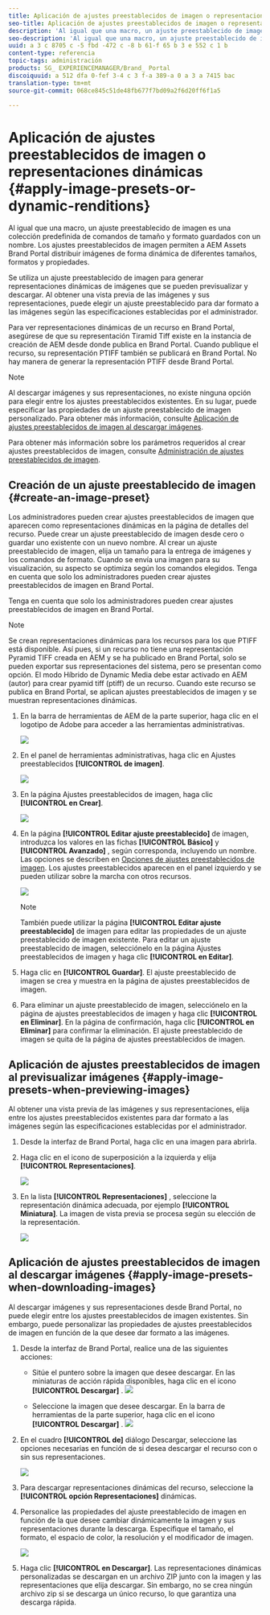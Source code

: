 ```yaml
---
title: Aplicación de ajustes preestablecidos de imagen o representaciones dinámicas
seo-title: Aplicación de ajustes preestablecidos de imagen o representaciones dinámicas
description: 'Al igual que una macro, un ajuste preestablecido de imagen es una colección predefinida de comandos de tamaño y formato guardados con un nombre. Los ajustes preestablecidos de imagen permiten a AEM Assets Brand Portal distribuir imágenes de forma dinámica de diferentes tamaños, formatos y propiedades. '
seo-description: 'Al igual que una macro, un ajuste preestablecido de imagen es una colección predefinida de comandos de tamaño y formato guardados con un nombre. Los ajustes preestablecidos de imagen permiten a AEM Assets Brand Portal distribuir imágenes de forma dinámica de diferentes tamaños, formatos y propiedades. '
uuid: a 3 c 8705 c -5 fbd -472 c -8 b 61-f 65 b 3 e 552 c 1 b
content-type: referencia
topic-tags: administración
products: SG_ EXPERIENCEMANAGER/Brand_ Portal
discoiquuid: a 512 dfa 0-fef 3-4 c 3 f-a 389-a 0 a 3 a 7415 bac
translation-type: tm+mt
source-git-commit: 068ce845c51de48fb677f7bd09a2f6d20ff6f1a5

---
```



# Aplicación de ajustes preestablecidos de imagen o representaciones dinámicas {#apply-image-presets-or-dynamic-renditions}

Al igual que una macro, un ajuste preestablecido de imagen es una colección predefinida de comandos de tamaño y formato guardados con un nombre. Los ajustes preestablecidos de imagen permiten a AEM Assets Brand Portal distribuir imágenes de forma dinámica de diferentes tamaños, formatos y propiedades.

Se utiliza un ajuste preestablecido de imagen para generar representaciones dinámicas de imágenes que se pueden previsualizar y descargar. Al obtener una vista previa de las imágenes y sus representaciones, puede elegir un ajuste preestablecido para dar formato a las imágenes según las especificaciones establecidas por el administrador.

Para ver representaciones dinámicas de un recurso en Brand Portal, asegúrese de que su representación Tiramid Tiff existe en la instancia de creación de AEM desde donde publica en Brand Portal. Cuando publique el recurso, su representación PTIFF también se publicará en Brand Portal. No hay manera de generar la representación PTIFF desde Brand Portal.

>[!NOTE]
>
>Al descargar imágenes y sus representaciones, no existe ninguna opción para elegir entre los ajustes preestablecidos existentes. En su lugar, puede especificar las propiedades de un ajuste preestablecido de imagen personalizado. Para obtener más información, consulte [Aplicación de ajustes preestablecidos de imagen al descargar imágenes](../using/brand-portal-image-presets.md#main-pars-text-1403412644).

Para obtener más información sobre los parámetros requeridos al crear ajustes preestablecidos de imagen, consulte [Administración de ajustes preestablecidos de imagen](https://docs.adobe.com/docs/en/AEM/6-0/administer/integration/dynamic-media/image-presets.html).

## Creación de un ajuste preestablecido de imagen {#create-an-image-preset}

Los administradores pueden crear ajustes preestablecidos de imagen que aparecen como representaciones dinámicas en la página de detalles del recurso. Puede crear un ajuste preestablecido de imagen desde cero o guardar uno existente con un nuevo nombre. Al crear un ajuste preestablecido de imagen, elija un tamaño para la entrega de imágenes y los comandos de formato. Cuando se envía una imagen para su visualización, su aspecto se optimiza según los comandos elegidos.
Tenga en cuenta que solo los administradores pueden crear ajustes preestablecidos de imagen en Brand Portal.

Tenga en cuenta que solo los administradores pueden crear ajustes preestablecidos de imagen en Brand Portal.

>[!NOTE]
>
>Se crean representaciones dinámicas para los recursos para los que PTIFF está disponible. Así pues, si un recurso no tiene una representación Pyramid TIFF creada en AEM y se ha publicado en Brand Portal, solo se pueden exportar sus representaciones del sistema, pero se presentan como opción.
El modo Híbrido de Dynamic Media debe estar activado en AEM (autor) para crear pyamid tiff (ptiff) de un recurso. Cuando este recurso se publica en Brand Portal, se aplican ajustes preestablecidos de imagen y se muestran representaciones dinámicas.

1. En la barra de herramientas de AEM de la parte superior, haga clic en el logotipo de Adobe para acceder a las herramientas administrativas.

   ![](assets/AEMlogo.png)

2. En el panel de herramientas administrativas, haga clic en Ajustes preestablecidos **[!UICONTROL de imagen]**.

   ![](assets/admin-tools-panel-4.png)

3. En la página Ajustes preestablecidos de imagen, haga clic **[!UICONTROL en Crear]**.

   ![](assets/image_preset_homepage.png)

4. En la página **[!UICONTROL Editar ajuste preestablecido]** de imagen, introduzca los valores en las fichas **[!UICONTROL Básico]** y **[!UICONTROL Avanzado]** , según corresponda, incluyendo un nombre. Las opciones se describen en [Opciones de ajustes preestablecidos de imagen](https://docs.adobe.com/docs/en/AEM/6-0/administer/integration/dynamic-media/image-presets.html#Image%20preset%20options). Los ajustes preestablecidos aparecen en el panel izquierdo y se pueden utilizar sobre la marcha con otros recursos.

   ![](assets/image_preset_create.png)

   >[!NOTE]
   >
   >También puede utilizar la página **[!UICONTROL Editar ajuste preestablecido]** de imagen para editar las propiedades de un ajuste preestablecido de imagen existente. Para editar un ajuste preestablecido de imagen, selecciónelo en la página Ajustes preestablecidos de imagen y haga clic **[!UICONTROL en Editar]**.

5. Haga clic en **[!UICONTROL Guardar]**. El ajuste preestablecido de imagen se crea y muestra en la página de ajustes preestablecidos de imagen.
6. Para eliminar un ajuste preestablecido de imagen, selecciónelo en la página de ajustes preestablecidos de imagen y haga clic **[!UICONTROL en Eliminar]**. En la página de confirmación, haga clic **[!UICONTROL en Eliminar]** para confirmar la eliminación. El ajuste preestablecido de imagen se quita de la página de ajustes preestablecidos de imagen.

## Aplicación de ajustes preestablecidos de imagen al previsualizar imágenes {#apply-image-presets-when-previewing-images}

Al obtener una vista previa de las imágenes y sus representaciones, elija entre los ajustes preestablecidos existentes para dar formato a las imágenes según las especificaciones establecidas por el administrador.

1. Desde la interfaz de Brand Portal, haga clic en una imagen para abrirla.
2. Haga clic en el icono de superposición a la izquierda y elija **[!UICONTROL Representaciones]**.

   ![](assets/image-preset-previewrenditions.png)

3. En la lista **[!UICONTROL Representaciones]** , seleccione la representación dinámica adecuada, por ejemplo **[!UICONTROL Miniatura]**. La imagen de vista previa se procesa según su elección de la representación.

   ![](assets/image-preset-previewrenditionthumbnail.png)

## Aplicación de ajustes preestablecidos de imagen al descargar imágenes {#apply-image-presets-when-downloading-images}

Al descargar imágenes y sus representaciones desde Brand Portal, no puede elegir entre los ajustes preestablecidos de imagen existentes. Sin embargo, puede personalizar las propiedades de ajustes preestablecidos de imagen en función de la que desee dar formato a las imágenes.

1. Desde la interfaz de Brand Portal, realice una de las siguientes acciones:

   * Sitúe el puntero sobre la imagen que desee descargar. En las miniaturas de acción rápida disponibles, haga clic en el icono **[!UICONTROL Descargar]** .
   ![](assets/downloadsingleasset.png)

   * Seleccione la imagen que desee descargar. En la barra de herramientas de la parte superior, haga clic en el icono **[!UICONTROL Descargar]** .
   ![](assets/downloadassets.png)

2. En el cuadro **[!UICONTROL de]** diálogo Descargar, seleccione las opciones necesarias en función de si desea descargar el recurso con o sin sus representaciones.

   ![](assets/donload-assets-dialog.png)

3. Para descargar representaciones dinámicas del recurso, seleccione la **[!UICONTROL opción Representaciones]** dinámicas.
4. Personalice las propiedades del ajuste preestablecido de imagen en función de la que desee cambiar dinámicamente la imagen y sus representaciones durante la descarga. Especifique el tamaño, el formato, el espacio de color, la resolución y el modificador de imagen.

   ![](assets/dynamicrenditions.png)

5. Haga clic **[!UICONTROL en Descargar]**. Las representaciones dinámicas personalizadas se descargan en un archivo ZIP junto con la imagen y las representaciones que elija descargar. Sin embargo, no se crea ningún archivo zip si se descarga un único recurso, lo que garantiza una descarga rápida.
